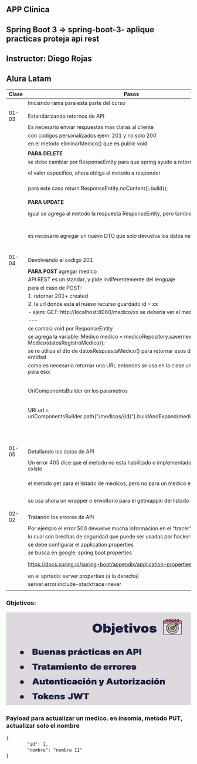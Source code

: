 ## APP Clinica
## Spring Boot 3 => spring-boot-3- aplique practicas proteja api rest
## Instructor: Diego Rojas
## Alura Latam

| Clase | Pasos                                                                                          | Errores/Observación                                |
|-------|------------------------------------------------------------------------------------------------|----------------------------------------------------|
|       | Iniciando rama para esta parte del curso                                                       |                                                    |
|       |                                                                                                |                                                    |
| 01-03 | Estandarizando retornos de API                                                                 |                                                    |
|       | Es necesario enviar respuestas mas claras al cliente                                           |                                                    |
|       | con codigos personalizados ejem: 201 y no solo 200                                             |                                                    |
|       | en el metodo eliminarMedico() que es public void                                               |                                                    |
|       |                                                                                                |                                                    |
|       | **PARA DELETE**                                                                                |                                                    |
|       | se debe cambiar por ResponseEntity para que spring ayude a retornar                            |                                                    |
|       | el valor especifico, ahora obliga al metodo a responder                                        | ahora tenemos esta respuesta:                      |
|       | para este caso return ResponseEntity.noContent().build();                                      | ![img_1.png](img_1.png)                            |
|       |                                                                                                |                                                    |
|       | **PARA UPDATE**                                                                                |                                                    |
|       | igual se agrega al metodo la respuesta ResponseEntity, pero tambien                            | ahora da respuesta 200 ok + info                   |
|       | es necesario agregar un nuevo DTO que solo devuelva los datos necesarios                       | ![img_2.png](img_2.png)                            |
|       |                                                                                                |                                                    |
| 01-04 | Devolviendo el codigo 201                                                                      |                                                    |
|       | **PARA POST**  agregar medico                                                                  |                                                    |
|       | API REST es un standar, y pide indiferentemente del lenguaje                                   |                                                    |
|       | para el caso de POST:                                                                          |                                                    |
|       | 1. retornar  201+ created                                                                      |                                                    |
|       | 2. la url donde esta el nuevo recurso guardado  id = xx                                        |                                                    |
|       | - ejem: GET: http://localhost:8080/medico/xx   se deberia ver el medico                        |                                                    |
|       | ---                                                                                            |                                                    |
|       | se cambia void por ResponseEntity                                                              |                                                    |
|       | se agrega la variable: Medico medico = medicoRepository.save(new Medico(datosRegistroMedico)); |                                                    |
|       | se re utiliza el dto de datosRespuestaMedico() para retornar esos datos y no la entidad        |                                                    |
|       | como es necesario retornar una URL entonces se usa en la clase un helper de spring para eso:   | nuevo id agregado:                                 |
|       | UriComponentsBuilder en los parametros                                                         | ![img_3.png](img_3.png)                            |
|       | URI url = uriComponentsBuilder.path("/medicos/{id}").buildAndExpand(medico.getId()).toUri();   | en el header devuelve la url:                      |
|       |                                                                                                | ![img_4.png](img_4.png)                            |
| 01-05 | Detallando los datos de API                                                                    |                                                    |
|       | Un error 405 dice que el metodo no esta habilitado o implementado, en nuestro caso existe      | esto daba error  de proxy. buscando con la ia      |
|       | el metodo get para el listado de medicos, pero no para un medico en especifico                 | me dice que falta: @Transactional(readOnly = true) |
|       | su usa ahora un wrapper o envoltorio para el getmappin del listado de medicos                  | en el metodo. agregado y ahora si funciona.        |
|       |                                                                                                |                                                    |
| 02-02 | Tratando los errores de API                                                                    |                                                    |
|       | Por ejemplo el error 500 devuelve mucha informacion en el "tracer", info sensible              |                                                    |
|       | lo cual son brechas de seguridad que puede ser usadas por hackers                              |                                                    |
|       | se debe configurar el application.properties                                                   |                                                    |
|       | se busca en google: spring boot properties                                                     |                                                    |
|       | https://docs.spring.io/spring-boot/appendix/application-properties/index.html                  | ![img_5.png](img_5.png)                            |
|       | en el aprtado: server properties (a la derecha)                                                |                                                    |
|       | server.error.include-stacktrace=never                                                          |                                                    |
|       |                                                                                                |                                                    |


### Objetivos:

![img.png](img.png)


### Payload para actualizar un medico. en insomia, metodo PUT, actualizar solo el nombre

    {
			"id": 1,
			"nombre": "nombre 11"
    }

